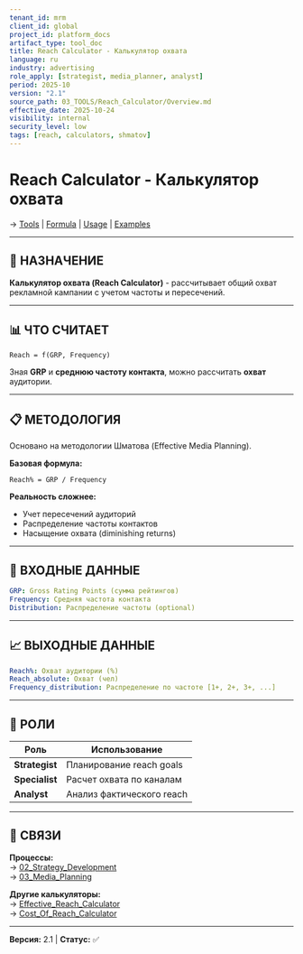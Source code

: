 ```yaml
---
tenant_id: mrm
client_id: global
project_id: platform_docs
artifact_type: tool_doc
title: Reach Calculator - Калькулятор охвата
language: ru
industry: advertising
role_apply: [strategist, media_planner, analyst]
period: 2025-10
version: "2.1"
source_path: 03_TOOLS/Reach_Calculator/Overview.md
effective_date: 2025-10-24
visibility: internal
security_level: low
tags: [reach, calculators, shmatov]
---
```


# Reach Calculator - Калькулятор охвата

→ [Tools](../_README.md) | [Formula](./Formula.md) | [Usage](./Usage.md) | [Examples](./Examples.md)

---

## 🎯 НАЗНАЧЕНИЕ

**Калькулятор охвата (Reach Calculator)** - рассчитывает общий охват рекламной кампании с учетом частоты и пересечений.

---

## 📊 ЧТО СЧИТАЕТ

```
Reach = f(GRP, Frequency)
```

Зная **GRP** и **среднюю частоту контакта**, можно рассчитать **охват** аудитории.

---

## 📋 МЕТОДОЛОГИЯ

Основано на методологии Шматова (Effective Media Planning).

**Базовая формула:**
```
Reach% = GRP / Frequency
```

**Реальность сложнее:**
- Учет пересечений аудиторий
- Распределение частоты контактов
- Насыщение охвата (diminishing returns)

---

## 🔧 ВХОДНЫЕ ДАННЫЕ

```yaml
GRP: Gross Rating Points (сумма рейтингов)
Frequency: Средняя частота контакта
Distribution: Распределение частоты (optional)
```

---

## 📈 ВЫХОДНЫЕ ДАННЫЕ

```yaml
Reach%: Охват аудитории (%)
Reach_absolute: Охват (чел)
Frequency_distribution: Распределение по частоте [1+, 2+, 3+, ...]
```

---

## 👥 РОЛИ

| Роль | Использование |
|------|---------------|
| **Strategist** | Планирование reach goals |
| **Specialist** | Расчет охвата по каналам |
| **Analyst** | Анализ фактического reach |

---

## 🔗 СВЯЗИ

**Процессы:**  
→ [02_Strategy_Development](../../05_PROCESSES/02_Strategy_Development/Overview.md)  
→ [03_Media_Planning](../../05_PROCESSES/03_Media_Planning/Overview.md)

**Другие калькуляторы:**  
→ [Effective_Reach_Calculator](../Effective_Reach_Calculator/Overview.md)  
→ [Cost_Of_Reach_Calculator](../Cost_Of_Reach_Calculator/Overview.md)

---

**Версия:** 2.1 | **Статус:** ✅


